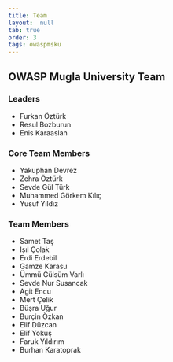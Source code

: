 ```yaml
---
title: Team
layout:  null
tab: true
order: 3
tags: owaspmsku
---
```


## OWASP Mugla University Team 

### Leaders
- Furkan Öztürk
- Resul Bozburun
- Enis Karaaslan

### Core Team Members
- Yakuphan Devrez
- Zehra Öztürk
- Sevde Gül Türk
- Muhammed Görkem Kılıç
- Yusuf Yıldız

### Team Members
- Samet Taş
- Işıl Çolak
- Erdi Erdebil
- Gamze Karasu
- Ümmü Gülsüm Varlı
- Sevde Nur Susancak
- Agit Encu
- Mert Çelik
- Büşra Uğur
- Burçin Özkan
- Elif Düzcan
- Elif Yokuş
- Faruk Yıldırım
- Burhan Karatoprak
